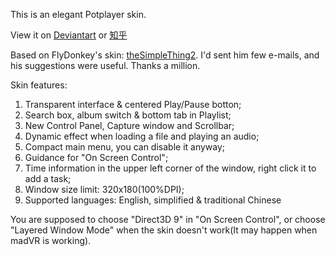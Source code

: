 This is an elegant Potplayer skin.

View it on [Deviantart](https://www.deviantart.com/o0oao0o/art/851163115) or [知乎](https://www.zhihu.com/answer/1162445464)

Based on FlyDonkey's skin: [theSimpleThing2](https://www.deviantart.com/flydonkey/art/444035536). I'd sent him few e-mails, and his suggestions were useful. Thanks a million.

Skin features:

1. Transparent interface & centered Play/Pause botton;
2. Search box, album switch & bottom tab in Playlist;
3. New Control Panel, Capture window and Scrollbar;
4. Dynamic effect when loading a file and playing an audio;
5. Compact main menu, you can disable it anyway;
6. Guidance for "On Screen Control";
7. Time information in the upper left corner of the window, right click it to add a task;
8. Window size limit: 320x180(100%DPI);
9. Supported languages: English, simplified & traditional Chinese

You are supposed to choose "Direct3D 9" in "On Screen Control", or choose "Layered Window Mode" when the skin doesn't work(It may happen when madVR is working).
